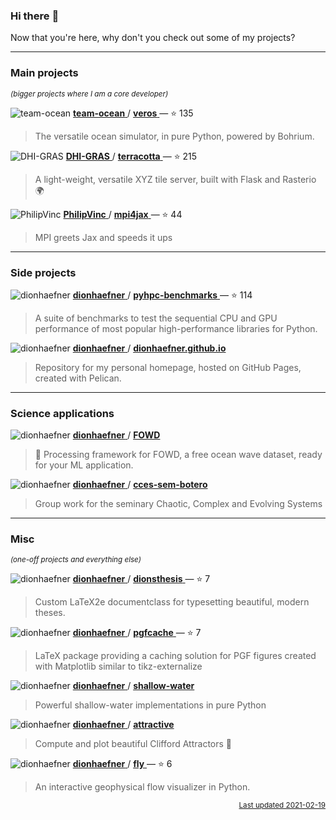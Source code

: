 ### Hi there :wave:

Now that you're here, why don't you check out some of my projects?


---

### Main projects


<sup><i>(bigger projects where I am a core developer)</i></sup>




![team-ocean](https://avatars.githubusercontent.com/u/57774860?v=4&s=16)
<a href="https://api.github.com/users/team-ocean">
<b>team-ocean</b>
</a>
/
<a href="https://github.com/team-ocean/veros">
<b>veros</b>
</a>
 — :star: 135

> The versatile ocean simulator, in pure Python, powered by Bohrium.



![DHI-GRAS](https://avatars.githubusercontent.com/u/14074266?v=4&s=16)
<a href="https://api.github.com/users/DHI-GRAS">
<b>DHI-GRAS</b>
</a>
/
<a href="https://github.com/DHI-GRAS/terracotta">
<b>terracotta</b>
</a>
 — :star: 215

> A light-weight, versatile XYZ tile server, built with Flask and Rasterio :earth_africa:



![PhilipVinc](https://avatars.githubusercontent.com/u/2407108?v=4&s=16)
<a href="https://api.github.com/users/PhilipVinc">
<b>PhilipVinc</b>
</a>
/
<a href="https://github.com/PhilipVinc/mpi4jax">
<b>mpi4jax</b>
</a>
 — :star: 44

> MPI greets Jax and speeds it ups



---

### Side projects





![dionhaefner](https://avatars.githubusercontent.com/u/11994217?v=4&s=16)
<a href="https://api.github.com/users/dionhaefner">
<b>dionhaefner</b>
</a>
/
<a href="https://github.com/dionhaefner/pyhpc-benchmarks">
<b>pyhpc-benchmarks</b>
</a>
 — :star: 114

> A suite of benchmarks to test the sequential CPU and GPU performance of most popular high-performance libraries for Python.



![dionhaefner](https://avatars.githubusercontent.com/u/11994217?v=4&s=16)
<a href="https://api.github.com/users/dionhaefner">
<b>dionhaefner</b>
</a>
/
<a href="https://github.com/dionhaefner/dionhaefner.github.io">
<b>dionhaefner.github.io</b>
</a>


> Repository for my personal homepage, hosted on GitHub Pages, created with Pelican.



---

### Science applications





![dionhaefner](https://avatars.githubusercontent.com/u/11994217?v=4&s=16)
<a href="https://api.github.com/users/dionhaefner">
<b>dionhaefner</b>
</a>
/
<a href="https://github.com/dionhaefner/FOWD">
<b>FOWD</b>
</a>


> :ocean: Processing framework for FOWD, a free ocean wave dataset, ready for your ML application.



![dionhaefner](https://avatars.githubusercontent.com/u/11994217?v=4&s=16)
<a href="https://api.github.com/users/dionhaefner">
<b>dionhaefner</b>
</a>
/
<a href="https://github.com/dionhaefner/cces-sem-botero">
<b>cces-sem-botero</b>
</a>


> Group work for the seminary Chaotic, Complex and Evolving Systems



---

### Misc


<sup><i>(one-off projects and everything else)</i></sup>




![dionhaefner](https://avatars.githubusercontent.com/u/11994217?v=4&s=16)
<a href="https://api.github.com/users/dionhaefner">
<b>dionhaefner</b>
</a>
/
<a href="https://github.com/dionhaefner/dionsthesis">
<b>dionsthesis</b>
</a>
 — :star: 7

> Custom LaTeX2e documentclass for typesetting beautiful, modern theses.



![dionhaefner](https://avatars.githubusercontent.com/u/11994217?v=4&s=16)
<a href="https://api.github.com/users/dionhaefner">
<b>dionhaefner</b>
</a>
/
<a href="https://github.com/dionhaefner/pgfcache">
<b>pgfcache</b>
</a>
 — :star: 7

> LaTeX package providing a caching solution for PGF figures created with Matplotlib similar to tikz-externalize



![dionhaefner](https://avatars.githubusercontent.com/u/11994217?v=4&s=16)
<a href="https://api.github.com/users/dionhaefner">
<b>dionhaefner</b>
</a>
/
<a href="https://github.com/dionhaefner/shallow-water">
<b>shallow-water</b>
</a>


> Powerful shallow-water implementations in pure Python



![dionhaefner](https://avatars.githubusercontent.com/u/11994217?v=4&s=16)
<a href="https://api.github.com/users/dionhaefner">
<b>dionhaefner</b>
</a>
/
<a href="https://github.com/dionhaefner/attractive">
<b>attractive</b>
</a>


> Compute and plot beautiful Clifford Attractors 💫



![dionhaefner](https://avatars.githubusercontent.com/u/11994217?v=4&s=16)
<a href="https://api.github.com/users/dionhaefner">
<b>dionhaefner</b>
</a>
/
<a href="https://github.com/dionhaefner/fly">
<b>fly</b>
</a>
 — :star: 6

> An interactive geophysical flow visualizer in Python.




<p align="right">
<sub>
<a href="https://github.com/dionhaefner/dionhaefner">Last updated 2021-02-19</a>
</sub>
</p>